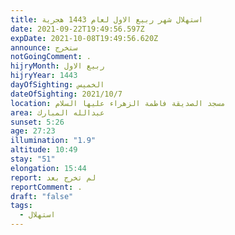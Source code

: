 ```yaml
---
title: استهلال شهر ربيع الاول لعام 1443 هجرية
date: 2021-09-22T19:49:56.597Z
expDate: 2021-10-08T19:49:56.620Z
announce: ستخرج
notGoingComment: .
hijryMonth: ربيع الاول
hijryYear: 1443
dayOfSighting: الخميس
dateOfSighting: 2021/10/7
location: مسجد الصديقة فاطمة الزهراء عليها السلام
area: عبدالله المبارك
sunset: 5:26
age: 27:23
illumination: "1.9"
altitude: 10:49
stay: "51"
elongation: 15:44
report: لم تخرج بعد
reportComment: .
draft: "false"
tags:
  - استهلال
---
```

